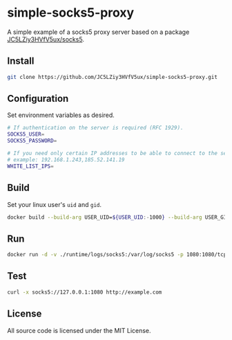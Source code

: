 # simple-socks5-proxy

A simple example of a socks5 proxy server based on a package [JC5LZiy3HVfV5ux/socks5](https://github.com/JC5LZiy3HVfV5ux/socks5).

## Install

```sh
git clone https://github.com/JC5LZiy3HVfV5ux/simple-socks5-proxy.git
```

## Configuration

Set environment variables as desired.

```sh
# If authentication on the server is required (RFC 1929).
SOCKS5_USER=
SOCKS5_PASSWORD=

# If you need only certain IP addresses to be able to connect to the server.
# example: 192.168.1.243,185.52.141.19
WHITE_LIST_IPS=
```

## Build

Set your linux user's `uid` and `gid`.

```sh
docker build --build-arg USER_UID=${USER_UID:-1000} --build-arg USER_GID=${USER_GID:-1000} -t socks5 .
```

## Run

```sh
docker run -d -v ./runtime/logs/socks5:/var/log/socks5 -p 1080:1080/tcp socks5 
```

## Test

```sh
curl -x socks5://127.0.0.1:1080 http://example.com
```

## License

All source code is licensed under the MIT License.

